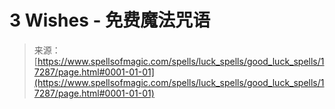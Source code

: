 <!--yml

category: 未分类

date: 2024-06-12 18:58:16

-->

# 3 Wishes - 免费魔法咒语

> 来源：[https://www.spellsofmagic.com/spells/luck_spells/good_luck_spells/17287/page.html#0001-01-01](https://www.spellsofmagic.com/spells/luck_spells/good_luck_spells/17287/page.html#0001-01-01)
